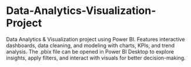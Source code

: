 # Data-Analytics-Visualization-Project
Data Analytics &amp; Visualization project using Power BI. Features interactive dashboards, data cleaning, and modeling with charts, KPIs, and trend analysis. The .pbix file can be opened in Power BI Desktop to explore insights, apply filters, and interact with visuals for better decision-making.

